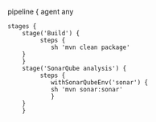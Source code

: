 

pipeline {
    agent any
    
    stages {
        stage('Build') { 
             steps {
                sh 'mvn clean package'
        }
        }
        stage('SonarQube analysis') { 
             steps {
                withSonarQubeEnv('sonar') { 
                sh 'mvn sonar:sonar'
                }
        }
        }
